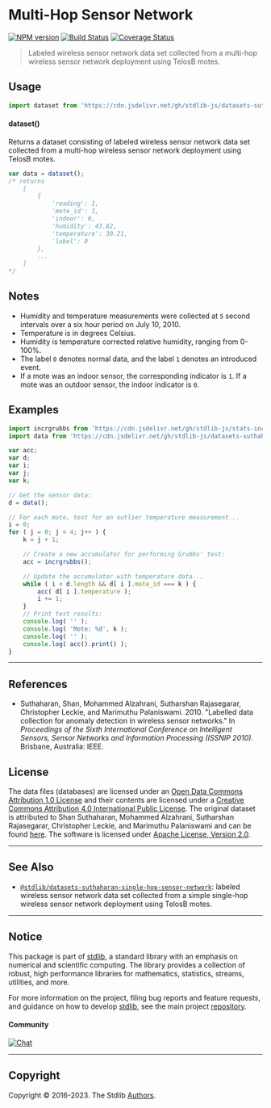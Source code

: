 <!--

@license Apache-2.0

Copyright (c) 2018 The Stdlib Authors.

Licensed under the Apache License, Version 2.0 (the "License");
you may not use this file except in compliance with the License.
You may obtain a copy of the License at

   http://www.apache.org/licenses/LICENSE-2.0

Unless required by applicable law or agreed to in writing, software
distributed under the License is distributed on an "AS IS" BASIS,
WITHOUT WARRANTIES OR CONDITIONS OF ANY KIND, either express or implied.
See the License for the specific language governing permissions and
limitations under the License.

-->

# Multi-Hop Sensor Network

[![NPM version][npm-image]][npm-url] [![Build Status][test-image]][test-url] [![Coverage Status][coverage-image]][coverage-url] <!-- [![dependencies][dependencies-image]][dependencies-url] -->

> Labeled wireless sensor network data set collected from a multi-hop wireless sensor network deployment using TelosB motes.



<section class="usage">

## Usage

```javascript
import dataset from 'https://cdn.jsdelivr.net/gh/stdlib-js/datasets-suthaharan-multi-hop-sensor-network@deno/mod.js';
```

#### dataset()

Returns a dataset consisting of labeled wireless sensor network data set collected from a multi-hop wireless sensor network deployment using TelosB motes.

```javascript
var data = dataset();
/* returns
    [
        {
            'reading': 1,
            'mote_id': 1,
            'indoor': 0,
            'humidity': 43.82,
            'temperature': 30.21,
            'label': 0
        },
        ...
    ]
*/
```

</section>

<!-- /.usage -->

<section class="notes">

## Notes

-   Humidity and temperature measurements were collected at `5` second intervals over a six hour period on July 10, 2010.
-   Temperature is in degrees Celsius.
-   Humidity is temperature corrected relative humidity, ranging from 0-100%.
-   The label `0` denotes normal data, and the label `1` denotes an introduced event.
-   If a mote was an indoor sensor, the corresponding indicator is `1`. If a mote was an outdoor sensor, the indoor indicator is `0`.

</section>

<!-- /.notes -->

<section class="examples">

## Examples

<!-- eslint no-undef: "error" -->

```javascript
import incrgrubbs from 'https://cdn.jsdelivr.net/gh/stdlib-js/stats-incr-grubbs@deno/mod.js';
import data from 'https://cdn.jsdelivr.net/gh/stdlib-js/datasets-suthaharan-multi-hop-sensor-network@deno/mod.js';

var acc;
var d;
var i;
var j;
var k;

// Get the sensor data:
d = data();

// For each mote, test for an outlier temperature measurement...
i = 0;
for ( j = 0; j < 4; j++ ) {
    k = j + 1;

    // Create a new accumulator for performing Grubbs' test:
    acc = incrgrubbs();

    // Update the accumulator with temperature data...
    while ( i < d.length && d[ i ].mote_id === k ) {
        acc( d[ i ].temperature );
        i += 1;
    }
    // Print test results:
    console.log( '' );
    console.log( 'Mote: %d', k );
    console.log( '' );
    console.log( acc().print() );
}
```

</section>

<!-- /.examples -->



* * *

<section class="references">

## References

-   Suthaharan, Shan, Mohammed Alzahrani, Sutharshan Rajasegarar, Christopher Leckie, and Marimuthu Palaniswami. 2010. "Labelled data collection for anomaly detection in wireless sensor networks." In _Proceedings of the Sixth International Conference on Intelligent Sensors, Sensor Networks and Information Processing (ISSNIP 2010)_. Brisbane, Australia: IEEE.

</section>

<!-- /.references -->

<!-- <license> -->

## License

The data files (databases) are licensed under an [Open Data Commons Attribution 1.0 License][odc-by-1.0] and their contents are licensed under a [Creative Commons Attribution 4.0 International Public License][cc-by-4.0]. The original dataset is attributed to Shan Suthaharan, Mohammed Alzahrani, Sutharshan Rajasegarar, Christopher Leckie, and Marimuthu Palaniswami and can be found [here][suthaharan-multi-hop-sensor-network-data]. The software is licensed under [Apache License, Version 2.0][apache-license].

<!-- </license> -->

<!-- Section for related `stdlib` packages. Do not manually edit this section, as it is automatically populated. -->

<section class="related">

* * *

## See Also

-   <span class="package-name">[`@stdlib/datasets-suthaharan-single-hop-sensor-network`][@stdlib/datasets/suthaharan-single-hop-sensor-network]</span><span class="delimiter">: </span><span class="description">labeled wireless sensor network data set collected from a simple single-hop wireless sensor network deployment using TelosB motes.</span>

</section>

<!-- /.related -->

<!-- Section for all links. Make sure to keep an empty line after the `section` element and another before the `/section` close. -->


<section class="main-repo" >

* * *

## Notice

This package is part of [stdlib][stdlib], a standard library with an emphasis on numerical and scientific computing. The library provides a collection of robust, high performance libraries for mathematics, statistics, streams, utilities, and more.

For more information on the project, filing bug reports and feature requests, and guidance on how to develop [stdlib][stdlib], see the main project [repository][stdlib].

#### Community

[![Chat][chat-image]][chat-url]

---

## Copyright

Copyright &copy; 2016-2023. The Stdlib [Authors][stdlib-authors].

</section>

<!-- /.stdlib -->

<!-- Section for all links. Make sure to keep an empty line after the `section` element and another before the `/section` close. -->

<section class="links">

[npm-image]: http://img.shields.io/npm/v/@stdlib/datasets-suthaharan-multi-hop-sensor-network.svg
[npm-url]: https://npmjs.org/package/@stdlib/datasets-suthaharan-multi-hop-sensor-network

[test-image]: https://github.com/stdlib-js/datasets-suthaharan-multi-hop-sensor-network/actions/workflows/test.yml/badge.svg?branch=main
[test-url]: https://github.com/stdlib-js/datasets-suthaharan-multi-hop-sensor-network/actions/workflows/test.yml?query=branch:main

[coverage-image]: https://img.shields.io/codecov/c/github/stdlib-js/datasets-suthaharan-multi-hop-sensor-network/main.svg
[coverage-url]: https://codecov.io/github/stdlib-js/datasets-suthaharan-multi-hop-sensor-network?branch=main

<!--

[dependencies-image]: https://img.shields.io/david/stdlib-js/datasets-suthaharan-multi-hop-sensor-network.svg
[dependencies-url]: https://david-dm.org/stdlib-js/datasets-suthaharan-multi-hop-sensor-network/main

-->

[chat-image]: https://img.shields.io/gitter/room/stdlib-js/stdlib.svg
[chat-url]: https://gitter.im/stdlib-js/stdlib/

[stdlib]: https://github.com/stdlib-js/stdlib

[stdlib-authors]: https://github.com/stdlib-js/stdlib/graphs/contributors

[cli-section]: https://github.com/stdlib-js/datasets-suthaharan-multi-hop-sensor-network#cli
[cli-url]: https://github.com/stdlib-js/datasets-suthaharan-multi-hop-sensor-network/tree/cli
[@stdlib/datasets-suthaharan-multi-hop-sensor-network]: https://github.com/stdlib-js/datasets-suthaharan-multi-hop-sensor-network/tree/main

[umd]: https://github.com/umdjs/umd
[es-module]: https://developer.mozilla.org/en-US/docs/Web/JavaScript/Guide/Modules

[deno-url]: https://github.com/stdlib-js/datasets-suthaharan-multi-hop-sensor-network/tree/deno
[umd-url]: https://github.com/stdlib-js/datasets-suthaharan-multi-hop-sensor-network/tree/umd
[esm-url]: https://github.com/stdlib-js/datasets-suthaharan-multi-hop-sensor-network/tree/esm
[branches-url]: https://github.com/stdlib-js/datasets-suthaharan-multi-hop-sensor-network/blob/main/branches.md

[suthaharan-multi-hop-sensor-network-data]: http://www.uncg.edu/cmp/downloads/lwsndr.html

[odc-by-1.0]: http://opendatacommons.org/licenses/by/1.0/

[cc-by-4.0]: http://creativecommons.org/licenses/by/4.0/

[apache-license]: https://www.apache.org/licenses/LICENSE-2.0

<!-- <related-links> -->

[@stdlib/datasets/suthaharan-single-hop-sensor-network]: https://github.com/stdlib-js/datasets-suthaharan-single-hop-sensor-network/tree/deno

<!-- </related-links> -->

</section>

<!-- /.links -->
